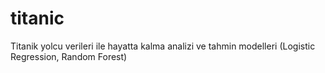 # titanic
Titanik yolcu verileri ile hayatta kalma analizi ve tahmin modelleri (Logistic Regression, Random Forest)
